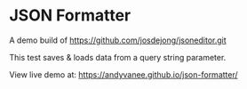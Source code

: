 # JSON Formatter

A demo build of <https://github.com/josdejong/jsoneditor.git>

This test saves & loads data from a query string parameter.

View live demo at: <https://andyvanee.github.io/json-formatter/>

